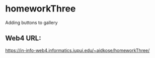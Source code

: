 # homeworkThree
 Adding buttons to gallery
 
## Web4 URL:
https://in-info-web4.informatics.iupui.edu/~aidkose/homeworkThree/
